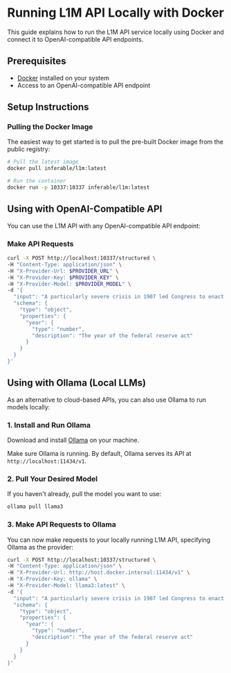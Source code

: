 # Running L1M API Locally with Docker

This guide explains how to run the L1M API service locally using Docker and connect it to OpenAI-compatible API endpoints.

## Prerequisites

- [Docker](https://docs.docker.com/get-docker/) installed on your system
- Access to an OpenAI-compatible API endpoint

## Setup Instructions

### Pulling the Docker Image

The easiest way to get started is to pull the pre-built Docker image from the public registry:

```bash
# Pull the latest image
docker pull inferable/l1m:latest

# Run the container
docker run -p 10337:10337 inferable/l1m:latest
```

## Using with OpenAI-Compatible API

You can use the L1M API with any OpenAI-compatible API endpoint:

### Make API Requests

```bash
curl -X POST http://localhost:10337/structured \
-H "Content-Type: application/json" \
-H "X-Provider-Url: $PROVIDER_URL" \
-H "X-Provider-Key: $PROVIDER_KEY" \
-H "X-Provider-Model: $PROVIDER_MODEL" \
-d '{
  "input": "A particularly severe crisis in 1907 led Congress to enact the Federal Reserve Act in 1913",
  "schema": {
    "type": "object",
    "properties": {
      "year": {
        "type": "number",
        "description": "The year of the federal reserve act"
      }
    }
  }
}'
```

## Using with Ollama (Local LLMs)

As an alternative to cloud-based APIs, you can also use Ollama to run models locally:

### 1. Install and Run Ollama

Download and install [Ollama](https://ollama.com/download) on your machine.

Make sure Ollama is running. By default, Ollama serves its API at `http://localhost:11434/v1`.

### 2. Pull Your Desired Model

If you haven't already, pull the model you want to use:

```bash
ollama pull llama3
```

### 3. Make API Requests to Ollama

You can now make requests to your locally running L1M API, specifying Ollama as the provider:

```bash
curl -X POST http://localhost:10337/structured \
-H "Content-Type: application/json" \
-H "X-Provider-Url: http://host.docker.internal:11434/v1" \
-H "X-Provider-Key: ollama" \
-H "X-Provider-Model: llama3:latest" \
-d '{
  "input": "A particularly severe crisis in 1907 led Congress to enact the Federal Reserve Act in 1913",
  "schema": {
    "type": "object",
    "properties": {
      "year": {
        "type": "number",
        "description": "The year of the federal reserve act"
      }
    }
  }
}'
```
